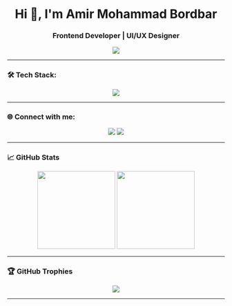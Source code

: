<h1 align="center">Hi 👋, I'm Amir Mohammad Bordbar</h1>
<h3 align="center">Frontend Developer | UI/UX Designer</h3>

<p align="center">
  <img src="https://readme-typing-svg.herokuapp.com/?lines=Frontend%20Dev%20who%20loves%20clean%20code;UI%2FUX%20enthusiast%20creating%20smooth%20experiences;Next.js%20+%20React%20+%20TypeScript%20lover&center=true&width=500&height=45">
</p>

---

### 🛠️ Tech Stack:
<div align="center">
  <img src="https://skillicons.dev/icons?i=nextjs,react,typescript,tailwind,figma,html,css,js" />
</div>

---

### 🌐 Connect with me:
<p align="center">
  <a href="https://t.me/amibordi"><img src="https://img.shields.io/badge/Telegram-2CA5E0?style=for-the-badge&logo=telegram&logoColor=white" /></a>
  <a href="https://instagram.com/yourinstagramusername"><img src="https://img.shields.io/badge/Instagram-E4405F?style=for-the-badge&logo=instagram&logoColor=white" /></a>
</p>

---

### 📈 GitHub Stats
<p align="center">
  <img src="https://github-readme-stats.vercel.app/api?username=yourgithubusername&theme=radical&show_icons=true" height="180px"/>
  <img src="https://github-readme-streak-stats.herokuapp.com/?user=yourgithubusername&theme=radical" height="180px"/>
</p>

---

### 🏆 GitHub Trophies
<p align="center">
  <img src="https://github-profile-trophy.vercel.app/?username=yourgithubusername&theme=radical&no-frame=true&no-bg=true&margin-w=4" />
</p>

---
